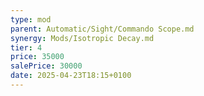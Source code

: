 ```yaml
---
type: mod
parent: Automatic/Sight/Commando Scope.md
synergy: Mods/Isotropic Decay.md
tier: 4
price: 35000
salePrice: 30000
date: 2025-04-23T18:15+0100
---
```

